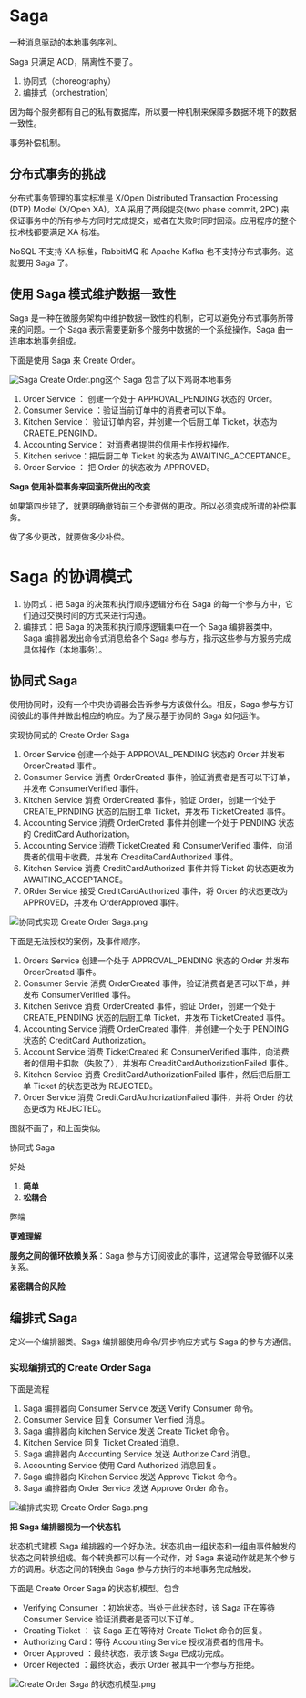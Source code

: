 # Saga

一种消息驱动的本地事务序列。

Saga 只满足 ACD，隔离性不要了。

1. 协同式（choreography）
2. 编排式（orchestration）

因为每个服务都有自己的私有数据库，所以要一种机制来保障多数据环境下的数据一致性。

事务补偿机制。

## 分布式事务的挑战

分布式事务管理的事实标准是 X/Open Distributed Transaction Processing (DTP) Model (X/Open XA)。XA 采用了两段提交(two phase commit, 2PC) 来保证事务中的所有参与方同时完成提交，或者在失败时同时回滚。应用程序的整个技术栈都要满足 XA 标准。

NoSQL 不支持 XA 标准，RabbitMQ 和 Apache Kafka 也不支持分布式事务。这就要用 Saga 了。

## 使用 Saga 模式维护数据一致性

Saga 是一种在微服务架构中维护数据一致性的机制，它可以避免分布式事务所带来的问题。一个 Saga 表示需要更新多个服务中数据的一个系统操作。Saga 由一连串本地事务组成。

下面是使用 Saga 来 Create Order。

![Saga Create Order.png](https://i.loli.net/2021/04/12/JvMuRko8f53SL7x.png)这个 Saga 包含了以下鸡哥本地事务

1. Order Service ： 创建一个处于 APPROVAL_PENDING 状态的 Order。
2. Consumer Service ：验证当前订单中的消费者可以下单。
3. Kitchen Service： 验证订单内容，并创建一个后厨工单 Ticket，状态为 CRAETE_PENGIND。
4. Accounting Service： 对消费者提供的信用卡作授权操作。
5. Kitchen serivce：把后厨工单 Ticket 的状态为 AWAITING_ACCEPTANCE。
6. Order Service ： 把 Order 的状态改为 APPROVED。

**Saga 使用补偿事务来回滚所做出的改变**

如果第四步错了，就要明确撤销前三个步骤做的更改。所以必须变成所谓的补偿事务。

做了多少更改，就要做多少补偿。

# Saga 的协调模式

1. 协同式：把 Saga 的决策和执行顺序逻辑分布在 Saga 的每一个参与方中，它们通过交换时间的方式来进行沟通。
2. 编排式：把 Saga 的决策和执行顺序逻辑集中在一个 Saga 编排器类中。 Saga 编排器发出命令式消息给各个 Saga 参与方，指示这些参与方服务完成具体操作（本地事务）。

## 协同式 Saga

使用协同时，没有一个中央协调器会告诉参与方该做什么。相反，Saga 参与方订阅彼此的事件并做出相应的响应。为了展示基于协同的 Saga 如何运作。

实现协同式的 Create Order Saga

1. Order Service 创建一个处于 APPROVAL_PENDING 状态的 Order 并发布 OrderCreated 事件。
2. Consumer Service 消费 OrderCreated 事件，验证消费者是否可以下订单，并发布 ConsumerVerified 事件。
3. Kitchen Service 消费 OrderCreated 事件，验证 Order，创建一个处于 CREATE_PRNDING 状态的后厨工单 Ticket，并发布 TicketCreated 事件。
4. Accounting Service 消费 OrderCreted 事件并创建一个处于 PENDING 状态的 CreditCard Authorization。
5. Accounting Service 消费 TicketCreated 和 ConsumerVerified 事件，向消费者的信用卡收费，并发布 CreaditaCardAuthorized 事件。
6. Kitchen Service 消费 CreditCardAuthorized 事件并将 Ticket 的状态更改为 AWAITING_ACCEPTANCE。
7. ORder Service 接受 CreditCardAuthorized 事件，将 Order 的状态更改为 APPROVED，并发布 OrderApproved 事件。



![协同式实现 Create Order Saga.png](https://i.loli.net/2021/04/13/DdBLmskyVIhYn2e.png)

下面是无法授权的案例，及事件顺序。

1. Orders Service 创建一个处于 APPROVAL_PENDING 状态的 Order 并发布 OrderCreated 事件。
2. Consumer Servie 消费 OrderCreated 事件，验证消费者是否可以下单，并发布 ConsumerVerified 事件。
3. Kitchen Serivce 消费 OrderCreated 事件，验证 Order，创建一个处于 CREATE_PENDING 状态的后厨工单 Ticket，并发布 TicketCreated 事件。
4. Accounting Service 消费 OrderCreated 事件，并创建一个处于 PENDING 状态的 CreditCard Authorization。
5. Account Service 消费 TicketCreated 和 ConsumerVerified 事件，向消费者的信用卡扣款（失败了），并发布 CreaditCardAuthorizationFailed 事件。
6. Kitchen Service 消费 CreditCardAuthorizationFailed 事件，然后把后厨工单 Ticket 的状态更改为 REJECTED。
7. Order Service 消费 CreditCardAuthorizationFailed 事件，并将 Order 的状态更改为 REJECTED。

图就不画了，和上面类似。

协同式 Saga 

好处

1. **简单**
2. **松耦合**

弊端

**更难理解**

**服务之间的循环依赖关系**：Saga 参与方订阅彼此的事件，这通常会导致循环以来关系。

**紧密耦合的风险**

## 编排式 Saga

定义一个编排器类。Saga 编排器使用命令/异步响应方式与 Saga 的参与方通信。

### 实现编排式的 Create Order Saga

下面是流程

1. Saga 编排器向 Consumer Service 发送 Verify Consumer 命令。
2. Consumer Service 回复 Consumer Verified 消息。
3. Saga 编排器向 kitchen Service 发送 Create Ticket 命令。
4. Kitchen Service 回复 Ticket Created 消息。
5. Saga 编排器向 Accounting Service 发送 Authorize Card 消息。
6. Accounting Service 使用 Card Authorized 消息回复。
7. Saga 编排器向 Kitchen Service 发送 Approve Ticket 命令。
8. Saga 编排器向 Order Service 发送 Approve Order 命令。

![编排式实现 Create Order Saga.png](https://i.loli.net/2021/04/14/ENMWA6lqPhQXerL.png)

**把 Saga 编排器视为一个状态机**

状态机式建模 Saga 编排器的一个好办法。状态机由一组状态和一组由事件触发的状态之间转换组成。每个转换都可以有一个动作，对 Saga 来说动作就是某个参与方的调用。状态之间的转换由 Saga 参与方执行的本地事务完成触发。

下面是 Create Order Saga 的状态机模型。包含

- Verifying Consumer ：初始状态。当处于此状态时，该 Saga 正在等待 Consumer Service 验证消费者是否可以下订单。
- Creating Ticket ： 该 Saga 正在等待对 Create Ticket 命令的回复。
- Authorizing Card：等待 Accounting Service 授权消费者的信用卡。
- Order Approved ：最终状态，表示该 Saga 已成功完成。
- Order Rejected ：最终状态，表示 Order 被其中一个参与方拒绝。

![Create Order Saga 的状态机模型.png](https://i.loli.net/2021/04/14/omwD8Ft7rl59xnc.png)